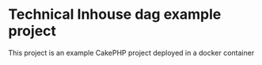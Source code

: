 # Technical Inhouse dag example project

This project is an example CakePHP project deployed in a docker container

